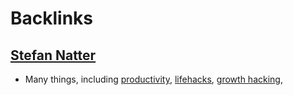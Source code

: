 
# Backlinks
## [Stefan Natter](<Stefan Natter.md>)
- Many things, including [productivity](<productivity.md>), [lifehacks](<lifehacks.md>), [growth hacking](<growth hacking.md>),

